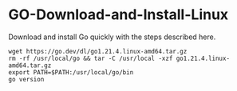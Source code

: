 # GO-Download-and-Install-Linux
Download and install Go quickly with the steps described here.

```
wget https://go.dev/dl/go1.21.4.linux-amd64.tar.gz
rm -rf /usr/local/go && tar -C /usr/local -xzf go1.21.4.linux-amd64.tar.gz
export PATH=$PATH:/usr/local/go/bin
go version
```

